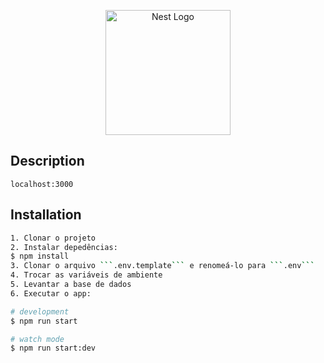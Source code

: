<p align="center">
  <a href="http://nestjs.com/" target="blank"><img src="https://nestjs.com/img/logo-small.svg" width="200" alt="Nest Logo" /></a>
</p>

## Description

``localhost:3000``

## Installation
```bash
1. Clonar o projeto
2. Instalar depedências: 
$ npm install
3. Clonar o arquivo ```.env.template``` e renomeá-lo para ```.env```
4. Trocar as variáveis de ambiente
5. Levantar a base de dados
6. Executar o app:

# development
$ npm run start

# watch mode
$ npm run start:dev
```
